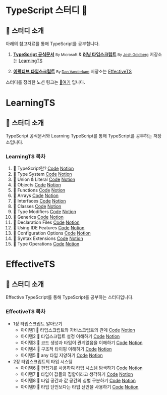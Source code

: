 # TypeScript 스터디 🦁

## 📌 스터디 소개

아래의 참고자료를 통해 TypeScript를 공부합니다.

1. **[TypeScript 공식문서](https://www.typescriptlang.org/)** <small>By Microsoft</small> & **[러닝 타입스크립트](https://www.learningtypescript.com/)** <small>By [Josh Goldberg](https://github.com/LearningTypeScript/site)</small>
   저장소는 [LearningTS]()

2. **[이펙티브 타입스크립트](https://effectivetypescript.com/)** <small>By [Dan Vanderkam](https://github.com/danvk/effective-typescript)</small>
   저장소는 [EffectiveTS]()

스터디를 정리한 노션 링크는 [🔗여기](https://likeliontypescript.notion.site/TypeScript-Study-127774cf21d144b6ac2e1c46760dbd23?pvs=4) 입니다.

# LearningTS

## 📌 스터디 소개

TypeScript 공식문서와 Learning TypeScript를 통해 TypeScript를 공부하는 저장소입니다.

### LearningTS 목차

1. 📝 TypeScript란? [Code](https://github.com/ryudg/TypeScriptStudy/tree/main/LearningTS/01.HelloTS) [Notion](https://www.notion.so/likeliontypescript/1-TypeScript-a1fd13a8db224ff0b62f121973626601)
2. 📝 Type System [Code](https://github.com/ryudg/TypeScriptStudy/tree/main/LearningTS/02.TypeSystem) [Notion](https://www.notion.so/likeliontypescript/2-Type-System-625d500d19dd4618a24fc35e42675569)
3. 📝 Union & Literal [Code](https://github.com/ryudg/TypeScriptStudy/tree/main/LearningTS/03.UnionsAndLiterals) [Notion](https://www.notion.so/likeliontypescript/3-7de8e0bd99cd431ea36b5a492cf701cd)
4. 📝 Objects [Code](https://github.com/ryudg/TypeScriptStudy/tree/main/LearningTS/04.Object) [Notion](https://www.notion.so/likeliontypescript/4-e90617d20abe4565a44b62e4b2791fe4)
5. 📝 Functions [Code](https://github.com/ryudg/TypeScriptStudy/tree/main/LearningTS/05.Function) [Notion](https://www.notion.so/likeliontypescript/5-4306ec3795f048f1bcd7d2a6329d4028)
6. 📝 Arrays [Code](https://github.com/ryudg/TypeScriptStudy/tree/main/LearningTS/06.Array) [Notion](https://www.notion.so/likeliontypescript/6-fb3db43acefe4a71992e5fcf9d039861)
7. 📝 Interfaces [Code](https://github.com/ryudg/TypeScriptStudy/tree/main/LearningTS/07.Interface) [Notion](https://www.notion.so/likeliontypescript/7-04f71ff43b204a9bb43527a991afaf4a)
8. 📝 Classes [Code](https://github.com/ryudg/TypeScriptStudy/tree/main/LearningTS/08.Class) [Notion](https://www.notion.so/likeliontypescript/8-2efc03c5248f465d92be2d16de0e006d)
9. 📝 Type Modifiers [Code](https://github.com/ryudg/TypeScriptStudy/tree/main/LearningTS/09.Modifier) [Notion](https://www.notion.so/likeliontypescript/9-c5cf62b9a7a447d9bff34f68d6deee40)
10. 📝 Generics [Code](https://github.com/ryudg/TypeScriptStudy/tree/main/LearningTS/10.Generic) [Notion](https://www.notion.so/likeliontypescript/10-954096e3d26c44c191e6a01e0015b74f)
11. 📝 Declaration Files [Code](https://github.com/ryudg/TypeScriptStudy/tree/main/LearningTS/11.Declaration) [Notion](https://www.notion.so/likeliontypescript/11-ecc9eaad73ce4d11b96a224ac792a5e8)
12. 📝 Using IDE Features [Code](https://github.com/ryudg/TypeScriptStudy/tree/main/LearningTS/12.IDE) [Notion](https://www.notion.so/likeliontypescript/12-IDE-cf1d05604b6d4917bfd5c8e20f6b6a8b)
13. 📝 Configuration Options [Code](https://github.com/ryudg/TypeScriptStudy/tree/main/LearningTS/13.ConfigurationOptions) [Notion](https://www.notion.so/likeliontypescript/13-381a133836954565ae46fc65ef63189b)
14. 📝 Syntax Extensions [Code](https://github.com/ryudg/TypeScriptStudy/tree/main/LearningTS/14.SyntaxExtensions) [Notion](https://www.notion.so/likeliontypescript/14-3ee10ab423cb4fd09db73d4eb7105300)
15. 📝 Type Operations [Code](https://github.com/ryudg/TypeScriptStudy/tree/main/LearningTS/15.TypeOperations) [Notion](https://www.notion.so/likeliontypescript/15-70766bd92e6445b9bdfd358513c26f22)

# EffectiveTS

## 📌 스터디 소개

Effective TypeScript를 통해 TypeScript를 공부하는 스터디입니다.

### EffectiveTS 목차

- 1장 타입스크립트 알아보기
  - 아이템1 📝 타입스크립트와 자바스크립트의 관계 [Code](https://github.com/ryudg/TypeScriptStudy/tree/main/EffectiveTS/Section1/Item1) [Notion](https://www.notion.so/likeliontypescript/1-TypeScript-JavaScript-21ceb7e479604553954a7ccb5ef1cb7f)
  - 아이템2 📝 타입스크립트 설정 이해하기 [Code](https://github.com/ryudg/TypeScriptStudy/tree/main/EffectiveTS/Section1/Item2) [Notion](https://www.notion.so/likeliontypescript/2-b782251ce2fe4e86b6696d387aa4fb3c)
  - 아이템3 📝 코드 생성과 타입이 관계없음을 이해하기 [Code](https://github.com/ryudg/TypeScriptStudy/tree/main/EffectiveTS/Section1/Item3) [Notion](https://www.notion.so/likeliontypescript/3-f1c818829dc74ab59f11b1bcc7c36164)
  - 아이템4 📝 구조적 타이핑 이해하기 [Code](https://github.com/ryudg/TypeScriptStudy/tree/main/EffectiveTS/Section1/Item4) [Notion](https://www.notion.so/likeliontypescript/4-1e4c8df36152436d8e503bb89e794138)
  - 아이템5 📝 any 타입 지양하기 [Code](https://github.com/ryudg/TypeScriptStudy/tree/main/EffectiveTS/Section1/Item5) [Notion](https://www.notion.so/likeliontypescript/5-any-19ce4963133c421eb5372a95ba61eb00)
- 2장 타입스크립트의 타입 시스템
  - 아이템6 📝 편집기를 사용하여 타입 시스템 탐색하기 [Code](https://github.com/ryudg/TypeScriptStudy/tree/main/EffectiveTS/Section2/Item6) [Notion](https://www.notion.so/likeliontypescript/6-c08290a634fa4514a164ca4c1516f67c)
  - 아이템7 📝 타입이 값들의 집합이라고 생각하기 [Code](https://github.com/ryudg/TypeScriptStudy/tree/main/EffectiveTS/Section2/Item7) [Notion](https://www.notion.so/likeliontypescript/7-78a6554491784d6d87b69abe88dda324)
  - 아이템8 📝 타입 공간과 값 공간의 심벌 구분하기 [Code](https://github.com/ryudg/TypeScriptStudy/tree/main/EffectiveTS/Section2/Item8) [Notion](https://www.notion.so/likeliontypescript/8-213f77f1cae047bca809752db0e3ef73)
  - 아이템9 📝 타입 단언보다는 타입 선언을 사용하기 [Code](https://github.com/ryudg/TypeScriptStudy/tree/main/EffectiveTS/Section2/Item9) [Notion](https://www.notion.so/likeliontypescript/9-6bf6e6d1318a483c958f661028118959)
